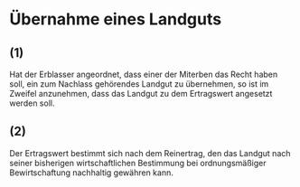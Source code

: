 # Übernahme eines Landguts



## (1)

 Hat der Erblasser angeordnet, dass einer der Miterben das Recht haben soll, ein zum Nachlass gehörendes Landgut zu übernehmen, so ist im Zweifel anzunehmen, dass das Landgut zu dem Ertragswert angesetzt werden soll.

## (2)

 Der Ertragswert bestimmt sich nach dem Reinertrag, den das Landgut nach seiner bisherigen wirtschaftlichen Bestimmung bei ordnungsmäßiger Bewirtschaftung nachhaltig gewähren kann. 

